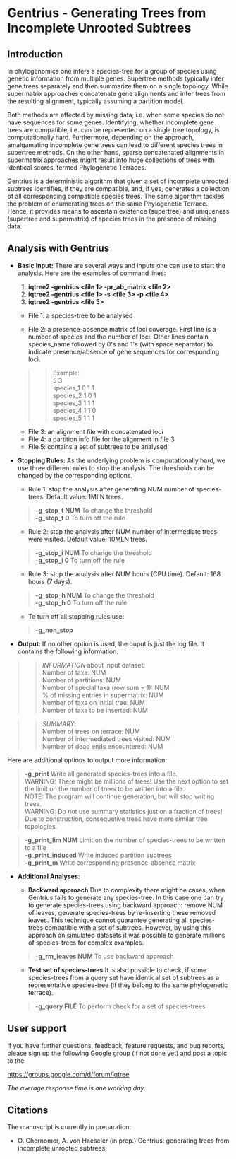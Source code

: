 Gentrius - Generating Trees from Incomplete Unrooted Subtrees
=======

Introduction
------------
In phylogenomics one infers a species-tree for a group of species using genetic information from multiple genes. Supertree methods typically infer gene trees separately and then summarize them on a single topology. While supermatrix approaches concatenate gene alignments and infer trees from the resulting alignment, typically assuming a partition model.

Both methods are affected by missing data, i.e. when some species do not have sequences for some genes. Identifying, whether incomplete gene trees are compatible, i.e. can be represented on a single tree topology, is computationally hard. Furthermore, depending on the approach, amalgamating incomplete gene trees can lead to different species trees in supertree methods. On the other hand, sparse concatenated alignments in supermatrix approaches might result into huge collections of trees with identical scores, termed Phylogenetic Terraces.

Gentrius is a deterministic algorithm that given a set of incomplete unrooted subtrees identifies, if they are compatible, and, if yes, generates a collection of all corresponding compatible species trees. The same algorithm tackles the problem of enumerating trees on the same Phylogenetic Terrace. Hence, it provides means to ascertain existence (supertree) and uniqueness (supertree and supermatrix) of species trees in the presence of missing data.


Analysis with Gentrius
-----------------------

* __Basic Input:__ There are several ways and inputs one can use to start the analysis. Here are the examples of command lines:

    1.  __iqtree2 -gentrius <file 1> -pr_ab_matrix <file 2>__
    2.  __iqtree2 -gentrius <file 1> -s <file 3> -p <file 4>__
    3.  __iqtree2 -gentrius <file 5>__

    - File 1: a species-tree to be analysed

    - File 2: a presence-absence matrix of loci coverage. First line is a number of species and the number of loci. Other lines contain species_name followed by 0's and 1's (with space separator) to indicate presence/absence of gene sequences for corresponding loci. 

    >> Example:  
    >> 5 3  
    >> species_1 0 1 1  
    >> species_2 1 0 1  
    >> species_3 1 1 1  
    >> species_4 1 1 0  
    >> species_5 1 1 1  

    - File 3: an alignment file with concatenated loci
    - File 4: a partition info file for the alignment in file 3
    - File 5: contains a set of subtrees to be analysed

* __Stopping Rules:__ As the underlying problem is computationally hard, we use three different rules to stop the analysis. The thresholds can be changed by the corresponding options.

    - Rule 1: stop the analysis after generating NUM number of species-trees. Default value: 1MLN trees.   
    >__-g_stop_t NUM__  To change the threshold  
    >__-g_stop_t 0__  To turn off the rule  

    - Rule 2: stop the analysis after NUM number of intermediate trees were visited. Default value: 10MLN trees.       
    >__-g_stop_i NUM__  To change the threshold  
    >__-g_stop_i 0__  To turn off the rule  

    - Rule 3: stop the analysis after NUM hours (CPU time). Default: 168 hours (7 days).   
    >__-g_stop_h NUM__  To change the threshold  
    >__-g_stop_h 0__  To turn off the rule  

    - To turn off all stopping rules use:  
    >__-g_non_stop__ 


* __Output__: If no other option is used, the ouput is just the log file. It contains the following information:

>> _INFORMATION_ about input dataset:  
>>Number of taxa: NUM  
>>Number of partitions: NUM  
>>Number of special taxa (row sum = 1): NUM  
>>% of missing entries in supermatrix: NUM  
>>Number of taxa on initial tree: NUM  
>>Number of taxa to be inserted: NUM  

>>_SUMMARY_:  
>>Number of trees on terrace: NUM  
>>Number of intermediated trees visited: NUM  
>>Number of dead ends encountered: NUM  


Here are additional options to output more information:

>__-g_print__    Write all generated species-trees into a file.  
    WARNING: There might be millions of trees! Use the next option to set the limit on the number of trees to be written into a file.  
    NOTE: The program will continue generation, but will stop writing trees.  
    WARNING: Do not use summary statistics just on a fraction of trees! Due to construction, consequetive trees have more similar tree topologies.  

>__-g_print_lim NUM__    Limit on the number of species-trees to be written to a file  
>__-g_print_induced__    Write induced partition subtrees  
>__-g_print_m__  Write corresponding presence-absence matrix  


* __Additional Analyses__: 

    * __Backward approach__ Due to complexity there might be cases, when Gentrius fails to generate any species-tree. In this case one can try to generate species-trees using backward approach: remove NUM of leaves, generate species-trees by re-inserting these removed leaves. This technique cannot guarantee generating all species-trees compatible with a set of subtrees. However, by using this approach on simulated datasets it was possible to generate millions of species-trees for complex examples.

    >__-g_rm_leaves NUM__   To use backward approach

    * __Test set of species-trees__ It is also possible to check, if some species-trees from a query set have identical set of subtrees as a representative species-tree (if they belong to the same phylogenetic terrace). 

    >__-g_query FILE__  To perform check for a set of species-trees


User support
------------
If you have further questions, feedback, feature requests, and bug reports, please sign up the following Google group (if not done yet) and post a topic to the 

<https://groups.google.com/d/forum/iqtree>

_The average response time is one working day._

Citations
---------

The manuscript is currently in preparation:
* O. Chernomor, A. von Haeseler (in prep.) Gentrius: generating trees from incomplete unrooted subtrees.
